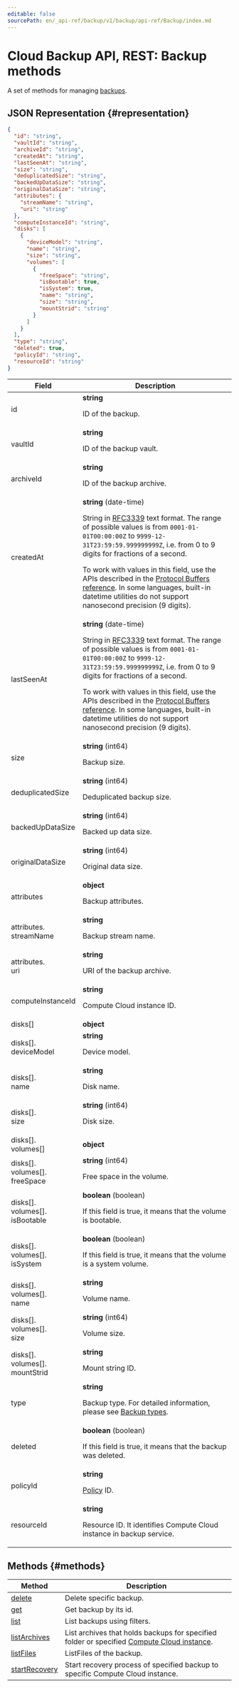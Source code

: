 ```yaml
---
editable: false
sourcePath: en/_api-ref/backup/v1/backup/api-ref/Backup/index.md
---
```


# Cloud Backup API, REST: Backup methods
A set of methods for managing [backups](/docs/backup/concepts/backup).
## JSON Representation {#representation}
```json 
{
  "id": "string",
  "vaultId": "string",
  "archiveId": "string",
  "createdAt": "string",
  "lastSeenAt": "string",
  "size": "string",
  "deduplicatedSize": "string",
  "backedUpDataSize": "string",
  "originalDataSize": "string",
  "attributes": {
    "streamName": "string",
    "uri": "string"
  },
  "computeInstanceId": "string",
  "disks": [
    {
      "deviceModel": "string",
      "name": "string",
      "size": "string",
      "volumes": [
        {
          "freeSpace": "string",
          "isBootable": true,
          "isSystem": true,
          "name": "string",
          "size": "string",
          "mountStrid": "string"
        }
      ]
    }
  ],
  "type": "string",
  "deleted": true,
  "policyId": "string",
  "resourceId": "string"
}
```
 
Field | Description
--- | ---
id | **string**<br><p>ID of the backup.</p> 
vaultId | **string**<br><p>ID of the backup vault.</p> 
archiveId | **string**<br><p>ID of the backup archive.</p> 
createdAt | **string** (date-time)<br><p>String in <a href="https://www.ietf.org/rfc/rfc3339.txt">RFC3339</a> text format. The range of possible values is from ``0001-01-01T00:00:00Z`` to ``9999-12-31T23:59:59.999999999Z``, i.e. from 0 to 9 digits for fractions of a second.</p> <p>To work with values in this field, use the APIs described in the <a href="https://developers.google.com/protocol-buffers/docs/reference/overview">Protocol Buffers reference</a>. In some languages, built-in datetime utilities do not support nanosecond precision (9 digits).</p> 
lastSeenAt | **string** (date-time)<br><p>String in <a href="https://www.ietf.org/rfc/rfc3339.txt">RFC3339</a> text format. The range of possible values is from ``0001-01-01T00:00:00Z`` to ``9999-12-31T23:59:59.999999999Z``, i.e. from 0 to 9 digits for fractions of a second.</p> <p>To work with values in this field, use the APIs described in the <a href="https://developers.google.com/protocol-buffers/docs/reference/overview">Protocol Buffers reference</a>. In some languages, built-in datetime utilities do not support nanosecond precision (9 digits).</p> 
size | **string** (int64)<br><p>Backup size.</p> 
deduplicatedSize | **string** (int64)<br><p>Deduplicated backup size.</p> 
backedUpDataSize | **string** (int64)<br><p>Backed up data size.</p> 
originalDataSize | **string** (int64)<br><p>Original data size.</p> 
attributes | **object**<br><p>Backup attributes.</p> 
attributes.<br>streamName | **string**<br><p>Backup stream name.</p> 
attributes.<br>uri | **string**<br><p>URI of the backup archive.</p> 
computeInstanceId | **string**<br><p>Compute Cloud instance ID.</p> 
disks[] | **object**
disks[].<br>deviceModel | **string**<br><p>Device model.</p> 
disks[].<br>name | **string**<br><p>Disk name.</p> 
disks[].<br>size | **string** (int64)<br><p>Disk size.</p> 
disks[].<br>volumes[] | **object**
disks[].<br>volumes[].<br>freeSpace | **string** (int64)<br><p>Free space in the volume.</p> 
disks[].<br>volumes[].<br>isBootable | **boolean** (boolean)<br><p>If this field is true, it means that the volume is bootable.</p> 
disks[].<br>volumes[].<br>isSystem | **boolean** (boolean)<br><p>If this field is true, it means that the volume is a system volume.</p> 
disks[].<br>volumes[].<br>name | **string**<br><p>Volume name.</p> 
disks[].<br>volumes[].<br>size | **string** (int64)<br><p>Volume size.</p> 
disks[].<br>volumes[].<br>mountStrid | **string**<br><p>Mount string ID.</p> 
type | **string**<br><p>Backup type. For detailed information, please see <a href="/docs/backup/concepts/backup#types">Backup types</a>.</p> 
deleted | **boolean** (boolean)<br><p>If this field is true, it means that the backup was deleted.</p> 
policyId | **string**<br><p><a href="/docs/backup/concepts/policy">Policy</a> ID.</p> 
resourceId | **string**<br><p>Resource ID. It identifies Compute Cloud instance in backup service.</p> 

## Methods {#methods}
Method | Description
--- | ---
[delete](delete.md) | Delete specific backup.
[get](get.md) | Get backup by its id.
[list](list.md) | List backups using filters.
[listArchives](listArchives.md) | List archives that holds backups for specified folder or specified [Compute Cloud instance](/docs/backup/concepts/vm-connection#os).
[listFiles](listFiles.md) | ListFiles of the backup.
[startRecovery](startRecovery.md) | Start recovery process of specified backup to specific Compute Cloud instance.